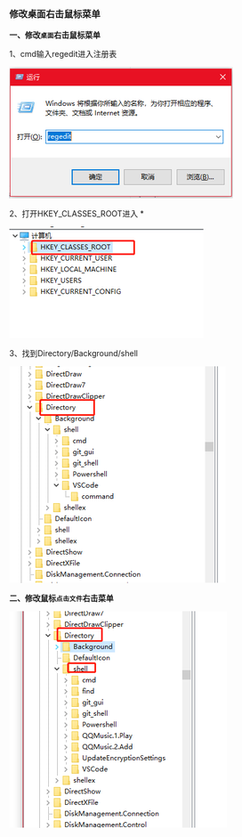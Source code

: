 ### 修改桌面右击鼠标菜单

**一、修改`桌面`右击鼠标菜单**

1、cmd输入regedit进入注册表 

![image-20210127182113253](../../assets/image-20210127182113253.png)

2、打开HKEY_CLASSES_ROOT进入 *

![image-20210127182138957](../../assets/image-20210127182138957.png)

3、找到Directory/Background/shell

![image-20210127182259730](../../assets/image-20210127182259730.png)



**二、修改鼠标`点击文件`右击菜单**

![image-20210128094446334](../../assets/image-20210128094446334.png)

